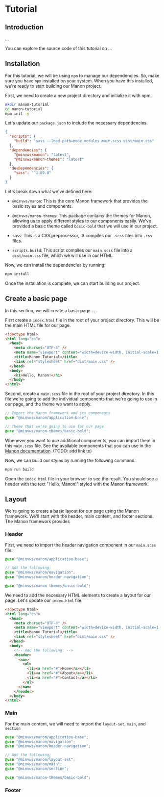 # Tutorial

## Introduction

...

You can explore the source code of this tutorial on ...

## Installation

For this tutorial, we will be using `npm` to manage our dependencies. So, make
sure you have `npm` installed on your system. When you have this installed,
we're ready to start building our Manon project.

First, we need to create a new project directory and initialize it with npm.

```bash
mkdir manon-tutorial
cd manon-tutorial
npm init -y
```

Let's update our `package.json` to include the necessary dependencies.

```json
{
  "scripts": {
    "build": "sass --load-path=node_modules main.scss dist/main.css"
  },
  "dependencies": {
    "@minvws/manon": "latest",
    "@minvws/manon-themes": "latest"
  },
  "devDependencies": {
    "sass": "^1.89.0"
  }
}
```

Let's break down what we've defined here:

- `@minvws/manon`: This is the core Manon framework that provides the basic
  styles and components.

- `@minvws/manon-themes`: This package contains the themes for Manon, allowing
  us to apply different styles to our components easily. We've provided
  a basic theme called `basic-bold` that we will use in our project.

- `sass`: This is a CSS preprocessor, itt compiles our `.scss` files into
  `.css` files.

- `scripts.build`: This script compiles our `main.scss` file into a
  `dist/main.css` file, which we will use in our HTML.

Now, we can install the dependencies by running:

```bash
npm install
```

Once the installation is complete, we can start building our project.

## Create a basic page

In this section, we will create a basic page ...

First create a `index.html` file in the root of your project directory. This
will be the main HTML file for our page.

```html
<!doctype html>
<html lang="en">
  <head>
    <meta charset="UTF-8" />
    <meta name="viewport" content="width=device-width, initial-scale=1.0" />
    <title>Manon Tutorial</title>
    <link rel="stylesheet" href="dist/main.css" />
  </head>
  <body>
    <h1>Hello, Manon!</h1>
  </body>
</html>
```

Second, create a `main.scss` file in the root of your project directory. In
this file we're going to add the individual components that we're going to
use in our page, and the theme we want to apply.

```scss
// Import the Manon framework and its components
@use "@minvws/manon/application-base";

// Theme that we're going to use for our page
@use "@minvws/manon-themes/basic-bold";
```

Whenever you want to use additional components, you can import them in this
`main.scss` file. See the available components that you can use in the
[Manon documentation](https://manon.minvws.nl/). (TODO: add link to)

Now, we can build our styles by running the following command:

```bash
npm run build
```

Open the `index.html` file in your browser to see the result. You should see a
header with the text "Hello, Manon!" styled with the Manon framework.

## Layout

We're going to create a basic layout for our page using the Manon framework.
We'll start with the header, main content, and footer sections. The Manon framework provides

### Header

First, we need to import the header navigation component in our `main.scss` file:

```scss
@use "@minvws/manon/application-base";

// Add the following:
@use "@minvws/manon/navigation";
@use "@minvws/manon/header-navigation";

@use "@minvws/manon-themes/basic-bold";
```

We need to add the necessary HTML elements to create a layout for our page.
Let's update our `index.html` file:

```html
<!doctype html>
<html lang="en">
  <head>
    <meta charset="UTF-8" />
    <meta name="viewport" content="width=device-width, initial-scale=1.0" />
    <title>Manon Tutorial</title>
    <link rel="stylesheet" href="dist/main.css" />
  </head>
  <body>
    <!-- Add the following: -->
    <header>
      <nav>
        <ul>
          <li><a href="#">Home</a></li>
          <li><a href="#">About</a></li>
          <li><a href="#">Contact</a></li>
        </ul>
      </nav>
    </header>
  </body>
</html>
```

### Main

For the main content, we will need to import the `layout-set`, `main`, and `section`

```scss
@use "@minvws/manon/application-base";
@use "@minvws/manon/navigation";
@use "@minvws/manon/header-navigation";

// Add the following:
@use "@minvws/manon/layout-set";
@use "@minvws/manon/main";
@use "@minvws/manon/section";

@use "@minvws/manon-themes/basic-bold";
```

### Footer
